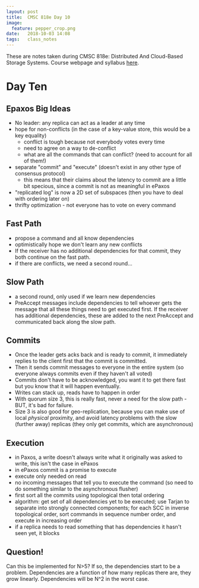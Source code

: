 ```yaml
---
layout: post
title:  CMSC 818e Day 10
image:
  feature: pepper_crop.png
date:   2018-10-03 14:08
tags:   class_notes
---
```


These are notes taken during CMSC 818e: Distributed And Cloud-Based Storage Systems. Course webpage and syllabus [here](http://triffid.cs.umd.edu/818/).

# Day Ten

## Epaxos Big Ideas
 - No leader: any replica can act as a leader at any time
 - hope for non-conflicts (in the case of a key-value store, this would be a key equality)
    - conflict is tough because not everybody votes every time
    - need to agree on a way to de-conflict
    - what are all the commands that can conflict? (need to account for all of them!)
 - separate "commit" and "execute" (doesn't exist in any other type of consensus protocol)
    - this means that their claims about the latency to commit are a little bit specious, since a commit is not as meaningful in ePaxos
 - "replicated log" is now a 2D set of subspaces (then you have to deal with ordering later on)
 - thrifty optimization - not everyone has to vote on every command

## Fast Path
 - propose a command and all know dependencies
 - optimistically hope we don't learn any new conflicts
 - If the receiver has no additional dependencies for that commit, they both continue on the fast path.
 - if there are conflicts, we need a second round...

## Slow Path
 - a second round, only used if we learn new dependencies
 - PreAccept messages include dependencies to tell whoever gets the message that all these things need to get executed first. If the receiver has additional dependencies, these are added to the next PreAccept and communicated back along the slow path.

## Commits
 - Once the leader gets acks back and is ready to commit, it immediately replies to the client first that the commit is committed.
 - Then it sends commit messages to everyone in the entire system (so everyone always commits even if they haven't all voted)
 - Commits don't have to be acknowledged, you want it to get there fast but you know that it will happen eventually.
 - Writes can stack up, reads have to happen in order
 - With quorum size 3, this is really fast, never a need for the slow path - BUT, it's bad for failure.
 - Size 3 is also good for geo-replication, because you can make use of local *physical* proximity, and avoid latency problems with the slow (further away) replicas (they only get commits, which are asynchronous)

## Execution
 - in Paxos, a write doesn't always write what it originally was asked to write, this isn't the case in ePaxos
 - in ePaxos commit is a promise to execute  
 - execute only needed on read
 - no incoming messages that tell you to execute the command (so need to do something similar to the asynchronous flusher)
 - first sort all the commits using topological then total ordering
 - algorithm: get set of all dependencies yet to be executed; use Tarjan to separate into strongly connected components; for each SCC in inverse topological order, sort commands in sequence number order, and execute in increasing order
 - if a replica needs to read something that has dependencies it hasn't seen yet, it blocks  

## Question!
Can this be implemented for N>5? If so, the dependencies start to be a problem. Dependencies are a function of how many replicas there are, they grow linearly. Dependencies will be N^2 in the worst case.
